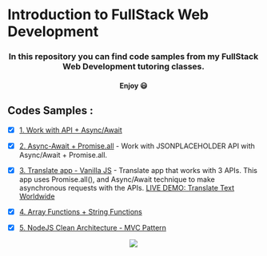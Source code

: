 # Introduction to FullStack Web Development

<h3 align="center">
    In this repository you can find code samples from my FullStack Web Development tutoring classes.
</h3>
<h4 align="center">
    Enjoy 😃
</h4>

## Codes Samples :

- [x] [1. Work with API + Async/Await](https://github.com/Edenik/Introduction-to-FullStack/tree/main/Work%20with%20API%20%2B%20Async-Await)

- [x] [2. Async-Await + Promise.all](https://github.com/Edenik/Introduction-to-FullStack/tree/main/Async-Await%20%2B%20Promise.all) - Work with JSONPLACEHOLDER API with Async/Await + Promise.all.

- [x] [3. Translate app - Vanilla JS](https://github.com/Edenik/Introduction-to-FullStack/tree/main/Translate%20app%20-%20Vanilla%20JS) - Translate app that works with 3 APIs. This app uses Promise.all(), and Async/Await technique to make asynchronous requests with the APIs. [LIVE DEMO: Translate Text Worldwide](https://Edenik.com/translate)

- [x] [4. Array Functions + String Functions](https://github.com/Edenik/Introduction-to-FullStack/tree/main/Array%20Functions%20%2B%20String%20Functions)

- [x] [5. NodeJS Clean Architecture - MVC Pattern](https://github.com/Edenik/Introduction-to-FullStack/tree/main/NodeJS%20Clean%20Architecture)

<p align="center"><img src="https://hits.seeyoufarm.com/api/count/incr/badge.svg?url=https%3A%2F%2Fgithub.com%2FEdenik%2FIntroduction-to-FullStack&count_bg=%2379C83D&title_bg=%23555555&icon=&icon_color=%23E7E7E7&title=hits&edge_flat=false"/></p>
